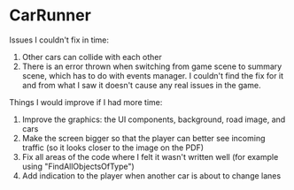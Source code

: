 # CarRunner

Issues I couldn't fix in time:
1) Other cars can collide with each other
2) There is an error thrown when switching from game scene to summary scene, which has to do with events manager. I couldn't find the fix for it and from what I saw it doesn't cause any real issues in the game.

Things I would improve if I had more time:
1) Improve the graphics: the UI components, background, road image, and cars
2) Make the screen bigger so that the player can better see incoming traffic (so it looks closer to the image on the PDF)
3) Fix all areas of the code where I felt it wasn't written well (for example using "FindAllObjectsOfType")
4) Add indication to the player when another car is about to change lanes
